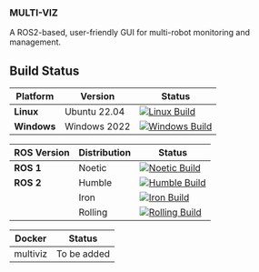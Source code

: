 ### MULTI-VIZ
A ROS2-based, user-friendly GUI for multi-robot monitoring and management.


## Build Status

| Platform       | Version       | Status |
|----------------|---------------|--------|
| **Linux**      | Ubuntu 22.04  | [![Linux Build](https://github.com/gautamsrn/Multiviz/actions/workflows/linux.yaml/badge.svg)](https://github.com/gautamsrn/Multiviz/actions) |
| **Windows**    | Windows 2022  | [![Windows Build](https://github.com/gautamsrn/Multiviz/actions/workflows/windows.yaml/badge.svg)](https://github.com/gautamsrn/Multiviz/actions) |

| ROS Version    | Distribution  | Status |
|----------------|---------------|--------|
| **ROS 1**      | Noetic        | [![Noetic Build](https://github.com/gautamsrn/Multiviz/actions/workflows/ros1.yaml/badge.svg?branch=noetic)](https://github.com/gautamsrn/Multiviz/actions) |
| **ROS 2**      | Humble        | [![Humble Build](https://github.com/gautamsrn/Multiviz/actions/workflows/ros2.yaml/badge.svg?branch=humble)](https://github.com/gautamsrn/Multiviz/actions) |
|                | Iron          | [![Iron Build](https://github.com/gautamsrn/Multiviz/actions/workflows/ros2.yaml/badge.svg?branch=iron)](https://github.com/gautamsrn/Multiviz/actions) |
|                | Rolling       | [![Rolling Build](https://github.com/gautamsrn/Multiviz/actions/workflows/ros2.yaml/badge.svg?branch=rolling)](https://github.com/gautamsrn/Multiviz/actions) |

| Docker         | Status        |
|----------------|---------------|
| multiviz       | To be added |
